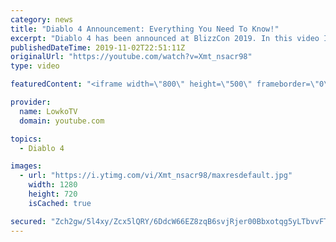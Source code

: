 ```yaml
---
category: news
title: "Diablo 4 Announcement: Everything You Need To Know!"
excerpt: "Diablo 4 has been announced at BlizzCon 2019. In this video I go over everything you need to know about this upcoming Blizzard Entertainment game."
publishedDateTime: 2019-11-02T22:51:11Z
originalUrl: "https://youtube.com/watch?v=Xmt_nsacr98"
type: video

featuredContent: "<iframe width=\"800\" height=\"500\" frameborder=\"0\" src=\"https://www.youtube.com/embed/Xmt_nsacr98\" allow=\"accelerometer; autoplay; encrypted-media; gyroscope; picture-in-picture\" allowfullscreen></iframe>"

provider:
  name: LowkoTV
  domain: youtube.com

topics:
  - Diablo 4

images:
  - url: "https://i.ytimg.com/vi/Xmt_nsacr98/maxresdefault.jpg"
    width: 1280
    height: 720
    isCached: true

secured: "Zch2gw/5l4xy/Zcx5lQRY/6DdcW66EZ8zqB6svjRjer00Bbxotqg5yLTbvvFT8KACzSv0Wt9g/Z2mnxMxbnZn1iBeFKDdj6u947az0znXl+/Qo57IDJUFIeOtnN+ewAbpF3JkEFAlqrrSOJE2Pz0i9qN0Y1W5PEeVgntroQL1W8XiWoQi8/peAdPbiB8csYZICtrmCEZx3thZNrijS2CR6l4ZTi7r5Nihoy7V5+QoXhi7YqqbwNMa7azJt6RjxQk02XVsOMAm6zMoiusqNQtI+K4if1WgB8Hggdnudm/LHgWlv3ltaILZpxEPTqWTNjQzY9uxQVJVKDMzf26r9AZRR91b030XnWZ3Hu8sy6NNrhQAowjpB+9DFkV3a6AnFxfuJ12e/khexzUZ/IHaPgpAs36ar4OGRTFa8zN16/+n3nwaXU6uMGWhzq7Y4tA2vCf;Fd5831G+kKoGaHOpk3N4Uw=="
---
```


